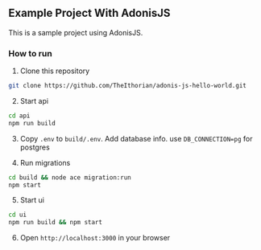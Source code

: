 ## Example Project With AdonisJS

This is a sample project using AdonisJS.

### How to run

1. Clone this repository 

```bash
git clone https://github.com/TheIthorian/adonis-js-hello-world.git
```

2. Start api

```bash
cd api
npm run build
```

3. Copy `.env` to `build/.env`. Add database info. use `DB_CONNECTION=pg` for postgres

4. Run migrations

```bash
cd build && node ace migration:run
npm start
```

5. Start ui

```bash
cd ui
npm run build && npm start
```

6. Open `http://localhost:3000` in your browser
